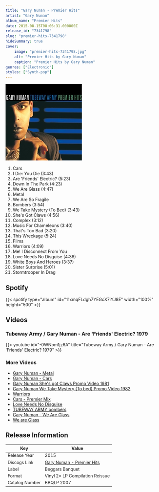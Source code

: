 ```yaml
---
title: "Gary Numan - Premier Hits"
artist: "Gary Numan"
album_name: "Premier Hits"
date: 2015-08-15T08:06:31.000000Z
release_id: "7341798"
slug: "premier-hits-7341798"
hideSummary: true
cover:
    image: "premier-hits-7341798.jpg"
    alt: "Premier Hits by Gary Numan"
    caption: "Premier Hits by Gary Numan"
genres: ["Electronic"]
styles: ["Synth-pop"]
---
```


![Premier Hits by Gary Numan](premier-hits-7341798.jpg)

<!-- section break -->

1. Cars 
2. I Die: You Die (3:43)
3. Are 'Friends' Electric? (5:23)
4. Down In The Park (4:23)
5. We Are Glass (4:47)
6. Metal
7. We Are So Fragile
8. Bombers (3:54)
9. We Take Mystery (To Bed) (3:43)
10. She's Got Claws (4:56)
11. Complex (3:12)
12. Music For Chameleons (3:40)
13. That's Too Bad (3:20)
14. This Wreckage (5:24)
15. Films
16. Warriors (4:09)
17. Me! I Disconnect From You
18. Love Needs No Disguise (4:38)
19. White Boys And Heroes (3:37)
20. Sister Surprise (5:01)
21. Stormtrooper In Drag

<!-- section break -->


## Spotify
{{< spotify type="album" id="11xmqFLdgh7YEGcX7iYJ8E" width="100%" height="500" >}}



## Videos
### Tubeway Army / Gary Numan -  Are 'Friends' Electric? 1979
{{< youtube id="-0WNbm1jz6A" title="Tubeway Army / Gary Numan -  Are 'Friends' Electric? 1979" >}}<br>

### More Videos

- [Gary Numan - Metal](https://www.youtube.com/watch?v=kLfz2bbxxuM)
- [Gary Numan - Cars](https://www.youtube.com/watch?v=Im3JzxlatUs)
- [Gary Numan She's got Claws Promo Video 1981](https://www.youtube.com/watch?v=i_K93VLhlZk)
- [Gary Numan We Take Mystery (To bed) Promo Video 1982](https://www.youtube.com/watch?v=X6nmepWa3fE)
- [Warriors](https://www.youtube.com/watch?v=ttZvdcoavL8)
- [Cars - Premier Mix](https://www.youtube.com/watch?v=O2_ixzTObiw)
- [Love Needs No Disguise](https://www.youtube.com/watch?v=sY5WT2jqZho)
- [TUBEWAY ARMY   bombers](https://www.youtube.com/watch?v=GJLxnF_0bro)
- [Gary Numan - We Are Glass](https://www.youtube.com/watch?v=HVHnIiWpNig)
- [We are Glass](https://www.youtube.com/watch?v=Hh5ftP9-IAw)


## Release Information
|  Key           | Value                                                |
| ---------------| ---------------------------------------------------- |
| Release Year   | 2015                                   |
| Discogs Link   | [Gary Numan - Premier Hits](https://www.discogs.com/release/7341798-Gary-Numan-Tubeway-Army-Premier-Hits) |
| Label          | Beggars Banquet |
| Format         | Vinyl 2× LP Compilation Reissue |
| Catalog Number | BBQLP 2007 |
